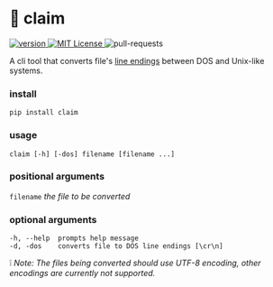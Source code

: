 # :bookmark_tabs: claim

<p>
    <a href="https://pypi.python.org/pypi/claim/1.0.0b1">
        <img src="https://img.shields.io/badge/v-1.0.0--beta-blue.svg" alt="version">
    </a>
    <a href="https://github.com/bukovyn/claim/blob/master/LICENSE.txt">
        <img src="https://badges.frapsoft.com/os/mit/mit.svg?v=102" alt="MIT License">
    </a>
    <a href-"https://github.com/bukovyn/claim/pulls">
        <img src="https://img.shields.io/badge/PRs-welcome-brightgreen.svg" alt="pull-requests">
    </a>
</p>

A cli tool that converts file's [line endings](https://en.wikipedia.org/wiki/Newline>) between DOS and Unix-like systems.

### install
  ```pip install claim```

### usage
  ```claim [-h] [-dos] filename [filename ...]```

### positional arguments
  ```filename```  *the file to be converted*

### optional arguments
  ```
  -h, --help  prompts help message
  -d, -dos    converts file to DOS line endings [\cr\n]
  ```

:grey_exclamation: *Note: The files being converted should use UTF-8 encoding, other encodings are currently not supported.*

